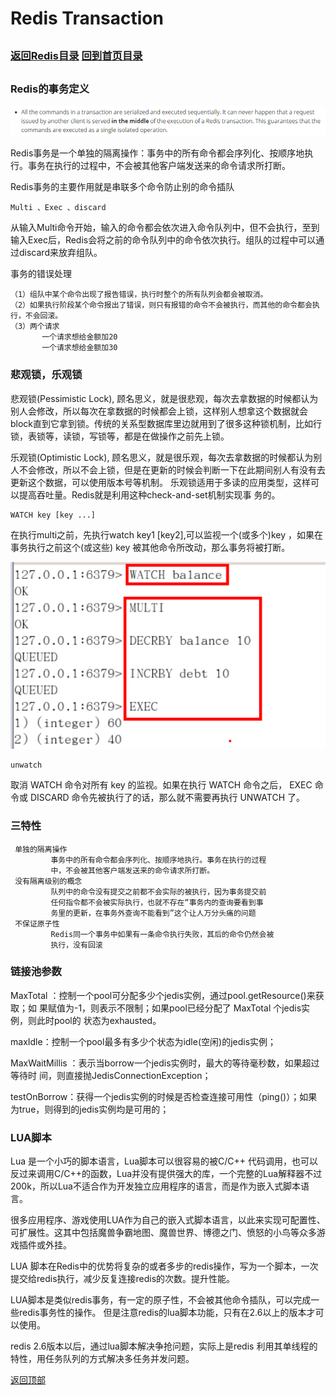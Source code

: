 Redis Transaction
====
##
### [返回Redis目录](./RedisDirectory.md)  [回到首页目录](/README.md)
##

### Redis的事务定义

![](./img/transaction.png)

Redis事务是一个单独的隔离操作：事务中的所有命令都会序列化、按顺序地执行。事务在执行的过程中，不会被其他客户端发送来的命令请求所打断。

Redis事务的主要作用就是串联多个命令防止别的命令插队

	Multi 、Exec 、discard
从输入Multi命令开始，输入的命令都会依次进入命令队列中，但不会执行，至到输入Exec后，Redis会将之前的命令队列中的命令依次执行。组队的过程中可以通过discard来放弃组队。

事务的错误处理

    （1）组队中某个命令出现了报告错误，执行时整个的所有队列会都会被取消。
    （2）如果执行阶段某个命令报出了错误，则只有报错的命令不会被执行，而其他的命令都会执行，不会回滚。
    （3）两个请求
           一个请求想给金额加20
           一个请求想给金额加30

### 悲观锁，乐观锁

悲观锁(Pessimistic Lock), 顾名思义，就是很悲观，每次去拿数据的时候都认为别人会修改，所以每次在拿数据的时候都会上锁，这样别人想拿这个数据就会block直到它拿到锁。传统的关系型数据库里边就用到了很多这种锁机制，比如行锁，表锁等，读锁，写锁等，都是在做操作之前先上锁。

乐观锁(Optimistic Lock), 顾名思义，就是很乐观，每次去拿数据的时候都认为别人不会修改，所以不会上锁，但是在更新的时候会判断一下在此期间别人有没有去更新这个数据，可以使用版本号等机制。 乐观锁适用于多读的应用类型，这样可以提高吞吐量。Redis就是利用这种check-and-set机制实现事
务的。

    WATCH key [key ...]

在执行multi之前，先执行watch key1 [key2],可以监视一个(或多个)key ，如果在事务执行之前这个(或这些) key 被其他命令所改动，那么事务将被打断。

![](./img/watchBalance.png)

    unwatch
 取消 WATCH 命令对所有 key 的监视。如果在执行 WATCH 命令之后， EXEC 命令或 DISCARD 命令先被执行了的话，那么就不需要再执行 UNWATCH 了。

### 三特性

     单独的隔离操作
             事务中的所有命令都会序列化、按顺序地执行。事务在执行的过程
             中，不会被其他客户端发送来的命令请求所打断。
     没有隔离级别的概念
             队列中的命令没有提交之前都不会实际的被执行，因为事务提交前
             任何指令都不会被实际执行，也就不存在“事务内的查询要看到事
             务里的更新，在事务外查询不能看到”这个让人万分头痛的问题
     不保证原子性
             Redis同一个事务中如果有一条命令执行失败，其后的命令仍然会被
             执行，没有回滚

### 链接池参数

MaxTotal ：控制一个pool可分配多少个jedis实例，通过pool.getResource()来获取；如
果赋值为-1，则表示不限制；如果pool已经分配了 MaxTotal 个jedis实例，则此时pool的
状态为exhausted。

maxIdle：控制一个pool最多有多少个状态为idle(空闲)的jedis实例；

MaxWaitMillis ：表示当borrow一个jedis实例时，最大的等待毫秒数，如果超过等待时
间，则直接抛JedisConnectionException；

testOnBorrow：获得一个jedis实例的时候是否检查连接可用性（ping()）；如果为true，则得到的jedis实例均是可用的；

### LUA脚本

Lua 是一个小巧的脚本语言，Lua脚本可以很容易的被C/C++ 代码调用，也可以反过来调用C/C++的函数，Lua并没有提供强大的库，一个完整的Lua解释器不过200k，所以Lua不适合作为开发独立应用程序的语言，而是作为嵌入式脚本语言。

很多应用程序、游戏使用LUA作为自己的嵌入式脚本语言，以此来实现可配置性、可扩展性。这其中包括魔兽争霸地图、魔兽世界、博德之门、愤怒的小鸟等众多游戏插件或外挂。

LUA 脚本在Redis中的优势将复杂的或者多步的redis操作，写为一个脚本，一次提交给redis执行，减少反复连接redis的次数。提升性能。
        
LUA脚本是类似redis事务，有一定的原子性，不会被其他命令插队，可以完成一些redis事务性的操作。
但是注意redis的lua脚本功能，只有在2.6以上的版本才可以使用。

redis 2.6版本以后，通过lua脚本解决争抢问题，实际上是redis 利用其单线程的特性，用任务队列的方式解决多任务并发问题。

[返回顶部](#readme)
